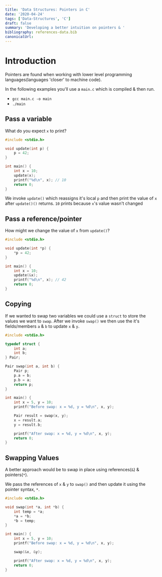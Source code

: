 ```yaml
---
title: 'Data Structures: Pointers in C'
date: '2020-04-24'
tags: ['Data-Structures', 'C']
draft: false
summary: 'Developing a better intuition on pointers & '
bibliography: references-data.bib
canonicalUrl:
---
```


# Introduction

Pointers are found when working with lower level programming languages(languages 'closer' to machine code).

In the following examples you'll use a `main.c` which is compiled & then run.

- `gcc main.c -o main`
- `./main`

## Pass a variable

What do you expect `x` to print?

```c
#include <stdio.h>

void update(int p) {
    p = 42;
}

int main() {
    int x = 10;
    update(x);
    printf("%d\n", x); // 10
    return 0;
}
```

We invoke `update()` which reassigns it's local `p` and then print the value of `x` after `update()()` returns. `10` prints because `x`'s value wasn't changed

## Pass a reference/pointer

How might we change the value of `x` from `update()`?

```c
#include <stdio.h>

void update(int *p) {
    *p = 42;
}

int main() {
    int x = 10;
    update(&x);
    printf("%d\n", x); // 42
    return 0;
}
```

## Copying

If we wanted to swap two variables we could use a `struct` to store the values we want to `swap`.
After we invoke `swap()` we then use the it's fields/members `a` & `b` to update `x` & `y`.

```c
#include <stdio.h>

typedef struct {
    int a;
    int b;
} Pair;

Pair swap(int a, int b) {
    Pair p;
    p.a = b;
    p.b = a;
    return p;
}

int main() {
    int x = 5, y = 10;
    printf("Before swap: x = %d, y = %d\n", x, y);

    Pair result = swap(x, y);
    x = result.a;
    y = result.b;

    printf("After swap: x = %d, y = %d\n", x, y);
    return 0;
}
```

## Swapping Values

A better approach would be to swap in place using references(`&`) & pointers(`*`).

We pass the references of `x` & `y` to `swap()` and then update it using the pointer syntax, `*`.

```c
#include <stdio.h>

void swap(int *a, int *b) {
    int temp = *a;
    *a = *b;
    *b = temp;
}

int main() {
    int x = 5, y = 10;
    printf("Before swap: x = %d, y = %d\n", x, y);

    swap(&x, &y);

    printf("After swap: x = %d, y = %d\n", x, y);
    return 0;
}
```
